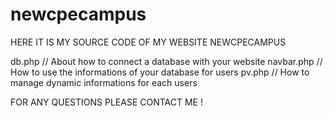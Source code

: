 # newcpecampus

HERE IT IS MY SOURCE CODE OF MY WEBSITE NEWCPECAMPUS



db.php // About how to connect a database with your website
navbar.php // How to use the informations of your database for users
pv.php // How to manage dynamic informations for each users

FOR ANY QUESTIONS
PLEASE CONTACT ME !
